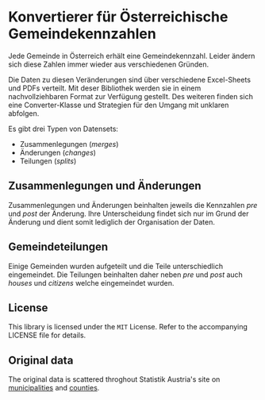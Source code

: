 # Konvertierer für Österreichische Gemeindekennzahlen

Jede Gemeinde in Österreich erhält eine Gemeindekennzahl. Leider ändern sich diese Zahlen immer wieder aus verschiedenen Gründen.

Die Daten zu diesen Veränderungen sind über verschiedene Excel-Sheets und PDFs verteilt. Mit deser Bibliothek werden sie in einem nachvollziehbaren Format zur Verfügung gestellt. Des weiteren finden sich eine Converter-Klasse und Strategien für den Umgang mit unklaren abfolgen.

Es gibt drei Typen von Datensets:

- Zusammenlegungen (*merges*)
- Änderungen (*changes*)
- Teilungen (*splits*)

## Zusammenlegungen und Änderungen

Zusammenlegungen und Änderungen beinhalten jeweils die Kennzahlen *pre* und *post* der Änderung. Ihre Unterscheidung findet sich nur im Grund der Änderung und dient somit lediglich der Organisation der Daten.

## Gemeindeteilungen

Einige Gemeinden wurden aufgeteilt und die Teile unterschiedlich eingemeindet. Die Teilungen beinhalten daher neben *pre* und *post* auch *houses* und *citizens* welche eingemeindet wurden.

## License

This library is licensed under the ```MIT``` License. Refer to the accompanying LICENSE file for details.

## Original data

The original data is scattered throghout Statistik Austria's site on [municipalities](http://statistik.at/web_de/klassifikationen/regionale_gliederungen/gemeinden/index.html) and [counties](http://statistik.at/web_de/klassifikationen/regionale_gliederungen/politische_bezirke/index.html).

